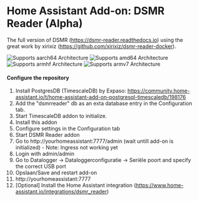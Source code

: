 # Home Assistant Add-on: DSMR Reader (Alpha)

The full version of DSMR (https://dsmr-reader.readthedocs.io) using the great work by xirixiz (https://github.com/xirixiz/dsmr-reader-docker).

![Supports aarch64 Architecture][aarch64-shield] ![Supports amd64 Architecture][amd64-shield] ![Supports armhf Architecture][armhf-shield] ![Supports armv7 Architecture][armv7-shield]

[aarch64-shield]: https://img.shields.io/badge/aarch64-yes-green.svg
[amd64-shield]: https://img.shields.io/badge/amd64-yes-green.svg
[armhf-shield]: https://img.shields.io/badge/armhf-yes-green.svg
[armv7-shield]: https://img.shields.io/badge/armv7-yes-green.svg

#### Configure the repository

1. Install PostgresDB (TimescaleDB) by Expaso: https://community.home-assistant.io/t/home-assistant-add-on-postgresql-timescaledb/198176
2. Add the "dsmrreader" db as an exta database entry in the Configuration tab.
3. Start TimescaleDB addon to initialize.
4. Install this addon
5. Configure settings in the Configuration tab
6. Start DSMR Reader addon
7. Go to http://yourhomeassistant:7777/admin (wait untill add-on is initialized) - Note: Ingress not working yet
8. Login with admin/admin
9. Go to Datalogger -> Dataloggerconfiguratie -> Seriële poort and specify the correct USB port
10. Opslaan/Save and restart add-on
11. http://yourhomeassistant:7777
11. [Optional] Install the Home Assistant integration (https://www.home-assistant.io/integrations/dsmr_reader)